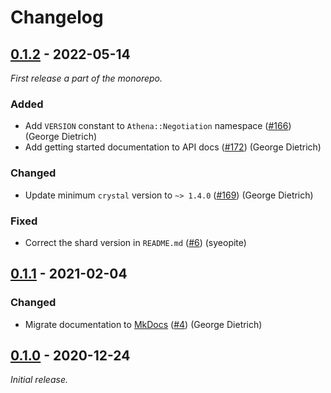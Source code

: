 # Changelog

## [0.1.2] - 2022-05-14

_First release a part of the monorepo._

### Added

- Add `VERSION` constant to `Athena::Negotiation` namespace ([#166](https://github.com/athena-framework/athena/pull/166)) (George Dietrich)
- Add getting started documentation to API docs ([#172](https://github.com/athena-framework/athena/pull/172)) (George Dietrich)

### Changed

- Update minimum `crystal` version to `~> 1.4.0` ([#169](https://github.com/athena-framework/athena/pull/169)) (George Dietrich)

### Fixed

- Correct the shard version in `README.md` ([#6](https://github.com/athena-framework/negotiation/pull/6)) (syeopite)

## [0.1.1] - 2021-02-04

### Changed

- Migrate documentation to [MkDocs](https://mkdocstrings.github.io/crystal/) ([#4](https://github.com/athena-framework/negotiation/pull/4)) (George Dietrich)

## [0.1.0] - 2020-12-24

_Initial release._

[0.1.2]: https://github.com/athena-framework/negotiation/releases/tag/v0.1.2
[0.1.1]: https://github.com/athena-framework/negotiation/releases/tag/v0.1.1
[0.1.0]: https://github.com/athena-framework/negotiation/releases/tag/v0.1.0
